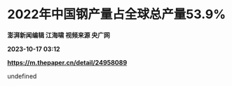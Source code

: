 # 2022年中国钢产量占全球总产量53.9%
**澎湃新闻编辑 江海啸 视频来源 央广网**

**2023-10-17 03:12**

**https://m.thepaper.cn/detail/24958089**

undefined